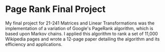 # Page Rank Final Project
My final project for 21-241 Matrices and Linear Transformations was the implementation of a variation of Google's PageRank algorithm, which is based upon Markov chains. I applied this algorithm to rank a set of 11,000 Wikipedia pages and wrote a 12-page paper detailing the algorithm and its efficiency and applications.
